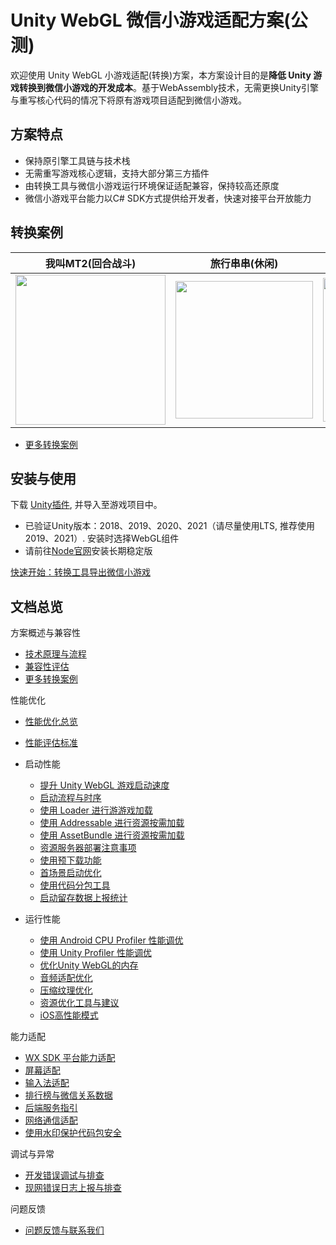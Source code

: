 # Unity WebGL 微信小游戏适配方案(公测)

欢迎使用 Unity WebGL 小游戏适配(转换)方案，本方案设计目的是**降低 Unity 游戏转换到微信小游戏的开发成本**。基于WebAssembly技术，无需更换Unity引擎与重写核心代码的情况下将原有游戏项目适配到微信小游戏。
 
## 方案特点
* 保持原引擎工具链与技术栈
* 无需重写游戏核心逻辑，支持大部分第三方插件
* 由转换工具与微信小游戏运行环境保证适配兼容，保持较高还原度
* 微信小游戏平台能力以C# SDK方式提供给开发者，快速对接平台开放能力


## 转换案例
| 我叫MT2(回合战斗) | 旅行串串(休闲) | 谜题大陆(SLG) | 热血神剑(MMO) | 
| --- | --- | --- | --- |
| <image src='image/showcase34.png' width="240"/> | <image src='image/showcase32.png' width="220"/> |  <image src='image/showcase25.png' width="230"/>| <image src='image/showcase33.png' width="230"/> |

- [更多转换案例](Design/ShowCase.md)

## 安装与使用

下载 [Unity插件](https://game.weixin.qq.com/cgi-bin/gamewxagwasmsplitwap/getunityplugininfo?download=1), 并导入至游戏项目中。

- 已验证Unity版本：2018、2019、2020、2021（请尽量使用LTS, 推荐使用2019、2021）. 安装时选择WebGL组件
- 请前往[Node官网](https://nodejs.org/zh-cn/download/)安装长期稳定版


[快速开始：转换工具导出微信小游戏](Design/Transform.md)
 
## 文档总览
方案概述与兼容性
- [技术原理与流程](Design/Summary.md)
- [兼容性评估](Design/Evaluation.md)
- [更多转换案例](Design/ShowCase.md)

性能优化
- [性能优化总览](Design/PerfOptimization.md)
- [性能评估标准](Design/PerfMeasure.md)
- 启动性能

  - [提升 Unity WebGL 游戏启动速度](Design/StartupOptimization.md)
  - [启动流程与时序](Design/Startup.md)
  - [使用 Loader 进行游游戏加载](Design/UsingLoader.md)
  - [使用 Addressable 进行资源按需加载](Design/UsingAddressable.md)
  - [使用 AssetBundle 进行资源按需加载](Design/UsingAssetBundle.md)
  - [资源服务器部署注意事项](Design/DataCDN.md)
  - [使用预下载功能](Design/UsingPreload.md)
  - [首场景启动优化](Design/FirstSceneOptimization.md)
  - [使用代码分包工具](Design/WasmSplit.md)
  - [启动留存数据上报统计](Design/ReportStartupStat.md)


- 运行性能
  - [使用 Android CPU Profiler 性能调优](Design/AndroidProfile.md)
  - [使用 Unity Profiler 性能调优](Design/UnityProfiler.md)
  - [优化Unity WebGL的内存](Design/OptimizationMemory.md)
  - [音频适配优化](Design/AudioOptimization.md)
  - [压缩纹理优化](Design/CompressedTexture.md)
  - [资源优化工具与建议](Design/AssetOptimization.md)
  - [iOS高性能模式](Design/iOSOptimization.md)

能力适配

- [WX SDK 平台能力适配](Design/WX_SDK.md)
- [屏幕适配](Design/fixScreen.md)
- [输入法适配](Design/InputAdaptation.md)
- [排行榜与微信关系数据](Design/OpenData.md)
- [后端服务指引](Design/BackendServiceStartup.md)
- [网络通信适配](Design/UsingNetworking.md)
- [使用水印保护代码包安全](Design/wasmWaterMark.md)
  
调试与异常
- [开发错误调试与排查](Design/DebugAndException.md)
- [现网错误日志上报与排查](Design/IssueForProduction.md)

问题反馈

- [问题反馈与联系我们](Design/IssueAndContact.md)

